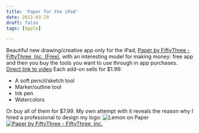 ```yaml
---
title: 'Paper for the iPad'
date: 2012-03-29
draft: false
tags: [Apple]

---
```


Beautiful new drawing/creative app only for the iPad, [Paper by FiftyThree - FiftyThree, Inc. (Free)](http://click.linksynergy.com/fs-bin/stat?id=6PFrOqNV4B8&offerid=146261&type=3&subid=0&tmpid=1826&RD_PARM1=http%253A%252F%252Fitunes.apple.com%252Fca%252Fapp%252Fpaper-by-fiftythree%252Fid506003812%253Fmt%253D8%2526uo%253D4%2526partnerId%253D30), with an interesting model for making money: free app and then you buy the tools you want to use through in app purchases. [Direct link to video](https://vimeo.com/37254322) Each add-on sells for $1.99:

*   A soft pencil/sketch tool
*   Marker/outline tool
*   Ink pen
*   Watercolors

Or buy all of them for $7.99. My own attempt with it reveals the reason why I hired a professional to design my logo: ![Lemon on Paper](https://chrisenns.com/wp-content/uploads/2012/03/lemononpaper-725x543.jpg "Lemon on Paper") [![Paper by FiftyThree - FiftyThree, Inc.](http://r.mzstatic.com/images/web/linkmaker/badge_appstore-lrg.gif)](http://click.linksynergy.com/fs-bin/stat?id=6PFrOqNV4B8&offerid=146261&type=3&subid=0&tmpid=1826&RD_PARM1=http%253A%252F%252Fitunes.apple.com%252Fca%252Fapp%252Fpaper-by-fiftythree%252Fid506003812%253Fmt%253D8%2526uo%253D4%2526partnerId%253D30)